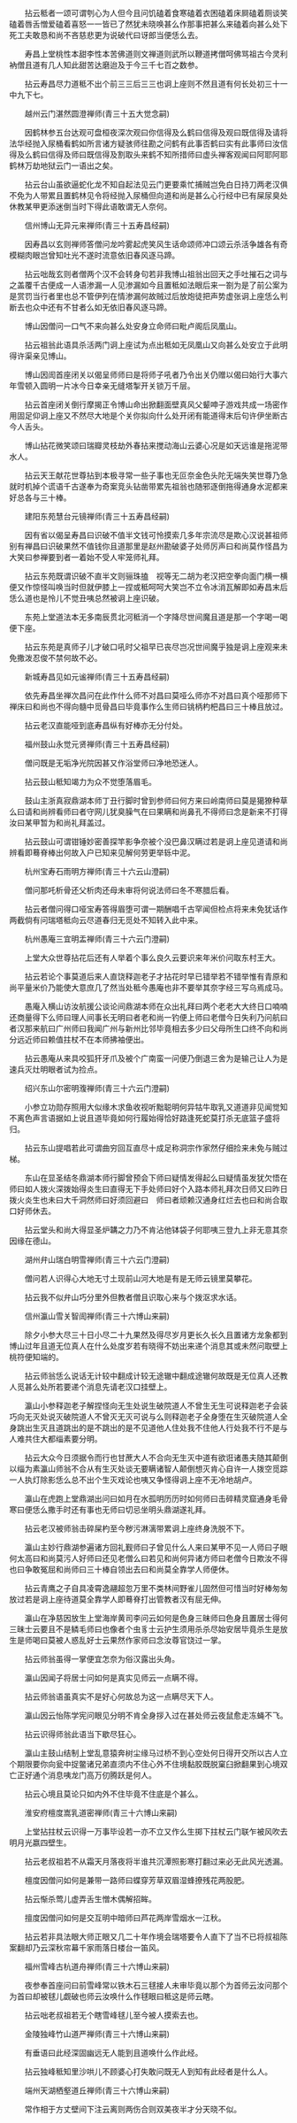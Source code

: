 <!-- { "loadSidebar": true } -->
　　拈云秪者一颂可谓刳心为人但今且问饥磕着食寒磕着衣困磕着床屙磕着厕谈笑磕着唇舌憎爱磕着喜怒一一皆已了然犹未晓唤甚么作那事把甚么来磕着向甚么处下死工夫敢恳和尚不吝慈悲更为说破代曰讶郎当便恁么去。

　　寿昌上堂桃性本甜李性本苦佛道则文禅道则武所以鞭道拷僧呵佛骂祖古今灵利衲僧且道有几人知此甜苦达磨迨及于今三千七百之数参。

　　拈云寿昌尽力道秪不出个前三三后三三也诇上座则不然且道有何长处初三十一中九下七。

　　越州云门湛然圆澄禅师(青三十五大觉念嗣)

　　因鹤林参五台达观可盘桓夜深次观曰你信得及么鹤曰信得及观曰既信得及请将法华经抛入尿桶看鹤如所言诸方疑骇师往勘之问鹤有此事否鹤曰实有此事师曰汝信得及么鹤曰信得及师曰既信得及割取头来鹤不知所措师曰虚头禅客观闻曰阿耶阿耶鹤林万劫地狱云门一语出之矣。

　　拈云台山虽欲逼蛇化龙不知自起法见云门更要乘忙捕贼岂免白日持刀两老汉俱不免为人带累且置鹤林见令将经抛入尿桶但向道和尚是甚么心行经中已有屎尿臭处休教某甲更添迷倒当时下得此语敢谓无人奈何。

　　信州博山无异元来禅师(青三十五寿昌经嗣)

　　因寿昌以玄则禅师答僧问龙吟雾起虎笑风生话命颂师冲口颂云杀活争雄各有奇模糊肉眼岂曾知吐光不遂时流意依旧春风逐马蹄。

　　拈云咄哉玄则者僧两个汉不会转身句若非我博山祖翁出回天之手吐摧石之词与之盖覆千古便成一人语渗漏一人见渗漏如今且置秪如法眼后来一劄为是了前公案为是赏罚当行者里也总不管伊列在情渗漏何故贼过后放炮徒把声势虚张诇上座恁么判断去也众中还有不甘者么如无依旧春风逐马蹄。

　　博山因僧问一口气不来向甚么处安身立命师曰毗卢阁后凤凰山。

　　拈云祖翁此语具杀活两门诇上座试为点出秪如无凤凰山又向甚么处安立于此明得许渠亲见博山。

　　博山因訚首座闭关以偈呈师师曰是将师子吼者乃令出关仍赠以偈曰始行大事六年雪顿入圆明一片冰今日幸亲无缝塔掣开关锁万千层。

　　拈云首座闭关倒行摩揭正令博山命出掀翻面壁真风父颦呻子游戏共成一场密作用固足仰诇上座又不然尽大地是个关你拟向什么处开闭有能道得末后句许伊坐断古今人舌头。

　　博山拈花微笑颂曰瑞瓣灵枝劫外春拈来搅动海山云婆心况是如天远谁是拖泥带水人。

　　拈云天王献花世尊拈到本极寻常一些子事也无叵奈金色头陀无端失笑世尊乃急就时机掉个谎语千古遂奉为奇案竞头钻凿带累先祖翁也随邪逐倒拖得通身水泥都来好总各与三十棒。

　　建阳东苑慧台元镜禅师(青三十五寿昌经嗣)

　　因有省以偈呈寿昌曰识破不值半文钱可怜摸索几多年宗流尽是欺心汉说甚祖师别有禅昌曰识破果然不值钱你且道那里是赵州勘破婆子处师厉声曰和尚莫作怪昌为大笑曰参禅要到者一着始不受人牢笼师礼拜。

　　拈云东苑既谓识破不直半文则骊珠搕　视等无二胡为老汉把空拳向面门横一横便又作惊怪叫唤当时但就伊膝上一捏或秪呵呵大笑岂不立令冰消瓦解即如寿昌末后恁么道也是怜儿不觉丑咦总然被诇上座识破。

　　东苑上堂道法本无多南辰贯北河秪消一个字降尽世间魔且道是那一个字喝一喝便下座。

　　拈云东苑是真师子儿才破口吼时父祖早已丧尽岂况世间魔乎独是诇上座观来未免撒泼忍俊不禁何故不必。

　　新城寿昌见如元谧禅师(青三十五寿昌经嗣)

　　依先寿昌坐禅次昌问在此作什么师不对昌曰莫哑么师亦不对昌曰真个哑那师下禅床曰和尚也不得向髓中觅骨昌曰毕竟事作么生师曰铫柄杓杷昌曰三十棒且放过。

　　拈云老汉直能哑到底寿昌纵有好棒亦无分付处。

　　福州鼓山永觉元贤禅师(青三十五寿昌经嗣)

　　僧问既是无垢净光院因甚又作浴堂师曰净地恐迷人。

　　拈云鼓山秪知竭力为众不觉堕落眉毛。

　　鼓山主浙真寂鼎湖本师丁丑行脚时曾到参师曰何方来曰岭南师曰莫是獦獠种草么曰请和尚辨看师曰者守网儿犹臭臊气在曰果瞒和尚鼻孔不得师曰念是新来不打得汝曰某甲暂为和尚礼拜盖过。

　　拈云鼓山可谓钳锤妙密善探竿影争奈被个没巴鼻汉瞒过若是诇上座见道请和尚辨看即蓦脊棒出何故入户已知来见解何劳更举轹中泥。

　　杭州宝寿石雨明方禅师(青三十六云山澄嗣)

　　僧问那吒析骨还父析肉还母未审将何说法师曰冬不寒腊后看。

　　拈云者僧问得口哑宝寿答得眉堕可谓一期酬唱千古罕闻但检点将来未免犹话作两截倘有问瑞塔秪向云尽道春归无觅处不知转入此中来。

　　杭州愚庵三宜明盂禅师(青三十六云门澄嗣)

　　上堂大众世尊拈花后还有人举着个事么良久云要识来年米价问取东村王大。

　　拈云若论个事莫道后来人直饶释迦老子才拈花时早已错举若不错举惟有青原和尚平量米价乃能使大意庶几了然当处秪今愚庵也非不要举其奈字经三写乌焉成马。

　　愚庵入横山访汝航援公谈论间鼎湖本师在众出礼拜曰两个老老大大终日口喃喃还商量得下么师曰理人间事长无明曰者老和尚一钓便上师曰老僧今日失利乃问航曰者汉那来航曰广州师曰我闻广州与新州比邻毕竟相去多少曰父母所生口终不向和尚分远近师曰赖值拄杖不在本师拂袖便出。

　　拈云愚庵从来具咬狐犴牙爪及被个广南蛮一问便乃倒退三舍为是输己让人为是速兵灭灶明眼者试为捡点。

　　绍兴东山尔密明澓禅师(青三十六云门澄嗣)

　　小参立功勋存照用大似缘木求鱼收视听黜聪明何异牯牛取乳又道道非见闻觉知不离色声言语据如上说且道毕竟如何行履始得恰好路逢死蛇莫打杀无底篮子盛将归。

　　拈云东山提唱若此可谓曲穷回互直尽十成足称洞宗作家然仔细捡来未免与贼过梯。

　　东山在显圣结冬鼎湖本师行脚曾预会下师曰疑情发得起么曰疑情虽发犹欠悟在师曰如人拨火深拨始得炎生曰直得无下手处师曰好个入路本师礼拜次日师又曰昨日拨火炎生也未曰大千洞然师曰好须回避曰　师曰者顽赖汉通身红烂去也曰和尚合取口好师休去。

　　拈云堂头和尚大得显圣炉韝之力乃不肯沾他钵袋子何耶咦三登九上非无意其奈因缘在德山。

　　湖州弁山瑞白明雪禅师(青三十六云门澄嗣)

　　僧问若人识得心大地无寸土现前山河大地是有是无师云镜里莫攀花。

　　拈云我不似弁山巧分里外但教者僧且识取心来与个拨沤求水话。

　　信州瀛山雪关智訚禅师(青三十六博山来嗣)

　　除夕小参大尽三十日小尽二十九果然及得尽岁月更长久长久且置诸方龙象都到博山过年且道无位真人在什么处度岁若有晓得不妨出来递个消息其或未然问取壁上桃符便知端的。

　　拈云师翁恁么说话无计较中翻成计较无途辙中翻成途辙何故既是无位真人还教人觅甚么处所若要递个消息先请老汉口挂壁上。

　　瀛山小参释迦老子解捏怪向无生处说生破院道人不曾生无生可说释迦老子会装巧向无灭处说灭破院道人不曾灭无灭可说与么则释迦老子全身堕在生灭破院道人全身跳出生灭且道跳出的是不跳出的是不见道他人住处我不住他人行处我不行不是与人难共住大都缁素要分明。

　　拈云大众今日须据令而行也甘蔗大人不合向无生灭中道有欲诳诸愚夫随其颠倒以缁为素瀛山师翁不合从有生灭处谈无要瞒诸智人颠倒想灭肯心自许一人拨空觅踪一人执灯除影恁么总不出个生灭戏论也咦又争怪得诇上座不无冷地胡卢。

　　瀛山在虎跑上堂鼎湖出问曰如月在水孤明历历时如何师曰击碎精灵窟通身毛骨寒曰便恁么撒手时还有事也无师曰切忌坐明头鼎湖遂礼拜。

　　拈云老汉被师翁击碎屎杓至今秽污淋漓带累诇上座终身洗脱不下。

　　瀛山主妙行鼎湖参遍诸方回礼觐师曰子曾见什么人来曰某甲不见一人师曰子眼何太高曰和尚莫污人好师曰还见老僧么曰若见和尚何异诸方师曰老僧今日欺汝不得也曰争敢冤屈和尚师曰三十棒自领出去曰和尚莫全靠学人师便休。

　　拈云青鹰之子自具凌霄逸翮超忽万里不类林间野雀儿固然但可惜当时好棒匆匆放过若是诇上座待道莫全靠学人即蓦脊打出管教者汉有屈无伸。

　　瀛山在净慈因放生上堂海岸黄司李问云如何是色身三昧师曰色身且置居士得何三昧士云要且不是鳞毛师曰也像者个虫豸士云护生须用杀杀尽始安居毕竟杀生是放生是师喝曰莫被人惑乱好士云果然作家师曰念汝尊官饶过一掌。

　　拈云师翁虽得一掌便宜怎奈为俗汉露出头角。

　　瀛山因闻子将居士问如何是真实见师云一点瞒不得。

　　拈云师翁语虽真实不是好心何故总为这一点瞒尽天下人。

　　瀛山因云怡陈学宪问眼见分明不肯全身拶入过在甚处师云夜鼠愈走冻蝇不飞。

　　拈云识得师翁此语当下歇尽狂心。

　　瀛山主鼓山结制上堂乱意猿奔树尘缘马过桥不到心空处何日得开交所以古人立个期限要你向瓮中捉鳖诸兄弟直须内不住心外不住境黏胶既脱窠臼掀翻果到心境双亡正好通个消息咦龙门高万仞腾跃是何人。

　　拈云心境且莫论只如内外不住毕竟不住底是个甚么。

　　淮安府檀度嵩乳道密禅师(青三十六博山来嗣)

　　上堂拈拄杖云识得一万事毕设若一亦不立又作么生掷下拄杖云门联乍被风吹去明月光嬴四壁生。

　　拈云老叔祖若不从霜天月落夜将半谁共沉潭照影寒打翻过来必无此风光透漏。

　　檀度因僧问如何是兼带一路师曰蝶穿芳草双眉湿蜂撩残花两股肥。

　　拈云惭杀莺儿虚弄舌生憎木偶解招眸。

　　擅度因僧问如何是交互明中暗师曰芦花两岸雪烟水一江秋。

　　拈云若非具法眼大师正眼又几二十年作境会瑞塔要令人直下了当不已将叔祖陈案翻却乃云深秋帘幕千家雨落日楼台一笛风。

　　福州雪峰古杭道舟禅师(青三十六博山来嗣)

　　夜参奉首座问曰前雪峰常以铁木石三毬接人未审毕竟以那个为首师云汝问那个为首曰却被毬儿觑破也师云汝唤什么作毬眼曰秪这是师云瞎。

　　拈云咄老叔祖若无个瞎雪峰毬儿至今被人摸索去也。

　　金陵独峰竹山道严禅师(青三十六博山来嗣)

　　有垂语曰此经深固幽远无人能到且道唤什么作此经。

　　拈云独峰秪知里沙哄儿不顾婆心打失敢问既无人到知有此经者是什么人。

　　端州天湖栖壑道丘禅师(青三十六博山来嗣)

　　常作相于方丈壁间下注云离则两伤合则双美夜半才分天晓不似。

